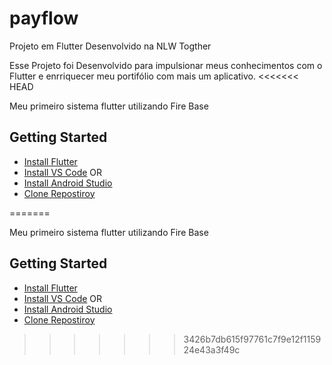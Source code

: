 # payflow

Projeto em Flutter Desenvolvido na NLW Togther

Esse Projeto foi Desenvolvido para impulsionar meus conhecimentos com o Flutter e enrriquecer meu portifólio com mais um aplicativo.
<<<<<<< HEAD

Meu primeiro sistema flutter utilizando Fire Base


## Getting Started

- [Install Flutter](https://flutter.dev/docs/get-started/install)
- [Install VS Code](https://code.visualstudio.com/download) OR
- [Install Android Studio](https://code.visualstudio.com/download)
- [Clone Repostiroy](https://github.com/CaioCLDias/pay-flow-app.git)

=======

Meu primeiro sistema flutter utilizando Fire Base


## Getting Started

- [Install Flutter](https://flutter.dev/docs/get-started/install)
- [Install VS Code](https://code.visualstudio.com/download) OR
- [Install Android Studio](https://code.visualstudio.com/download)
- [Clone Repostiroy](https://github.com/CaioCLDias/pay-flow-app.git)
>>>>>>> 3426b7db615f97761c7f9e12f115924e43a3f49c
